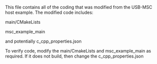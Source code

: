 
This file contains all of the coding that was modified from the USB-MSC host example. The modified code includes:

main/CMakeLists

msc_example_main

and potentially c_cpp_properties.json


To verify code, modify the main/CmakeLists and msc_example_main as required. If it does not build, then change the c_cpp_properties.json
